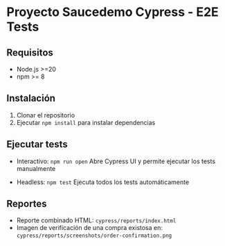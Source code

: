 # Proyecto Saucedemo Cypress - E2E Tests

## Requisitos
- Node.js >=20
- npm >= 8

## Instalación
1. Clonar el repositorio
2. Ejecutar `npm install` para instalar dependencias

## Ejecutar tests
- Interactivo: `npm run open`
    Abre Cypress UI y permite ejecutar los tests manualmente

- Headless: `npm test` 
    Ejecuta todos los tests automáticamente


## Reportes
- Reporte combinado HTML: `cypress/reports/index.html`
- Imagen de verificación de una compra existosa en: `cypress/reports/screenshots/order-confirmation.png`